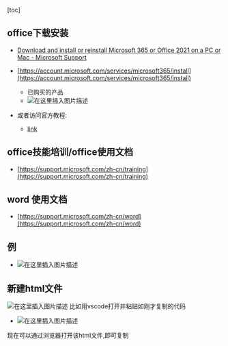 [toc]

## office下载安装

- [Download and install or reinstall Microsoft 365 or Office 2021 on a PC or Mac - Microsoft Support](https://support.microsoft.com/en-us/office/download-and-install-or-reinstall-microsoft-365-or-office-2021-on-a-pc-or-mac-4414eaaf-0478-48be-9c42-23adc4716658)
- [https://account.microsoft.com/services/microsoft365/install](https://account.microsoft.com/services/microsoft365/install)
  - 已购买的产品
  - ![在这里插入图片描述](https://img-blog.csdnimg.cn/1ad20ab62d3b439b81ca92d07163eb70.png)

- 或者访问官方教程:
  - [link](https://support.microsoft.com/zh-cn/office/%e5%9c%a8%e7%94%b5%e8%84%91%e6%88%96-mac-%e4%b8%8a%e4%b8%8b%e8%bd%bd%e5%b9%b6%e5%ae%89%e8%a3%85%e6%88%96%e9%87%8d%e6%96%b0%e5%ae%89%e8%a3%85-microsoft-365-%e6%88%96-office-2019-4414eaaf-0478-48be-9c42-23adc4716658?ui=zh-CN&rs=zh-CN&ad=CN)

##  office技能培训/office使用文档

- [https://support.microsoft.com/zh-cn/training](https://support.microsoft.com/zh-cn/training)

##  word 使用文档

- [https://support.microsoft.com/zh-cn/word](https://support.microsoft.com/zh-cn/word)

## 例



- ![在这里插入图片描述](https://img-blog.csdnimg.cn/779272c83ea34775bb2cd2a8fc207ee3.png?x-oss-process=image/watermark,type_ZHJvaWRzYW5zZmFsbGJhY2s,shadow_50,text_Q1NETiBAeHVjaGFveGluMTM3NQ==,size_20,color_FFFFFF,t_70,g_se,x_16)

##  新建html文件
![在这里插入图片描述](https://img-blog.csdnimg.cn/37b5aa2b9fb744ac9b349538b14aba27.png?x-oss-process=image/watermark,type_ZHJvaWRzYW5zZmFsbGJhY2s,shadow_50,text_Q1NETiBAeHVjaGFveGluMTM3NQ==,size_20,color_FFFFFF,t_70,g_se,x_16)
比如用vscode打开并粘贴如刚才复制的代码

- ![在这里插入图片描述](https://img-blog.csdnimg.cn/c5a5d528a4c245cb9d4da79dbe2982ab.png?x-oss-process=image/watermark,type_ZHJvaWRzYW5zZmFsbGJhY2s,shadow_50,text_Q1NETiBAeHVjaGFveGluMTM3NQ==,size_20,color_FFFFFF,t_70,g_se,x_16)

现在可以通过浏览器打开该html文件,即可复制





